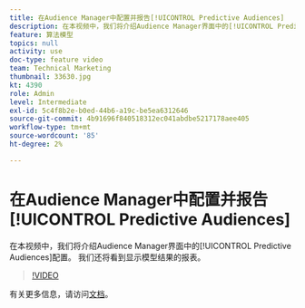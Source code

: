 ```yaml
---
title: 在Audience Manager中配置并报告[!UICONTROL Predictive Audiences]
description: 在本视频中，我们将介绍Audience Manager界面中的[!UICONTROL Predictive Audiences]配置。 我们还将看到显示模型结果的报表。
feature: 算法模型
topics: null
activity: use
doc-type: feature video
team: Technical Marketing
thumbnail: 33630.jpg
kt: 4390
role: Admin
level: Intermediate
exl-id: 5c4f8b2e-b0ed-44b6-a19c-be5ea6312646
source-git-commit: 4b91696f840518312ec041abdbe5217178aee405
workflow-type: tm+mt
source-wordcount: '85'
ht-degree: 2%

---
```


# 在Audience Manager中配置并报告[!UICONTROL Predictive Audiences]

在本视频中，我们将介绍Audience Manager界面中的[!UICONTROL Predictive Audiences]配置。 我们还将看到显示模型结果的报表。

>[!VIDEO](https://video.tv.adobe.com/v/33630/?quality=12)

有关更多信息，请访问[文档](https://docs.adobe.com/content/help/en/audience-manager/user-guide/features/algorithmic-models/predictive-audiences/predictive-audiences.html)。
